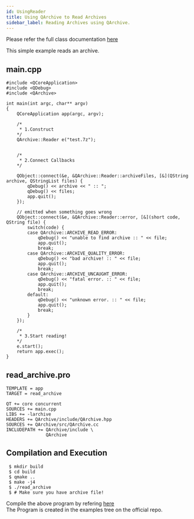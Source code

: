 ```yaml
---
id: UsingReader
title: Using QArchive to Read Archives
sidebar_label: Reading Archives using QArchive.
---
```


Please refer the full class documentation [here](QArchiveReader.md)

This simple example reads an archive. 

## main.cpp

```
#include <QCoreApplication>
#include <QDebug>
#include <QArchive>

int main(int argc, char** argv)
{
    QCoreApplication app(argc, argv);

    /*
     * 1.Construct
    */
    QArchive::Reader e("test.7z");


    /*
     * 2.Connect Callbacks
    */

    QObject::connect(&e, &QArchive::Reader::archiveFiles, [&](QString archive, QStringList files) {
        qDebug() << archive << " :: ";
        qDebug() << files;
        app.quit();
    });

    // emitted when something goes wrong
    QObject::connect(&e, &QArchive::Reader::error, [&](short code, QString file) {
        switch(code) {
        case QArchive::ARCHIVE_READ_ERROR:
            qDebug() << "unable to find archive :: " << file;
            app.quit();
            break;
        case QArchive::ARCHIVE_QUALITY_ERROR:
            qDebug() << "bad archive! :: " << file;
            app.quit();
            break;
        case QArchive::ARCHIVE_UNCAUGHT_ERROR:
            qDebug() << "fatal error. :: " << file;
            app.quit();
            break;
        default:
            qDebug() << "unknown error. :: " << file;
            app.quit();
            break;
        }
    });

    /*
     * 3.Start reading!
    */
    e.start();
    return app.exec();
}
```

## read_archive.pro

```
TEMPLATE = app
TARGET = read_archive

QT += core concurrent
SOURCES += main.cpp
LIBS += -larchive
HEADERS += QArchive/include/QArchive.hpp
SOURCES += QArchive/src/QArchive.cc
INCLUDEPATH += QArchive/include \
               QArchive
```

## Compilation and Execution

```
 $ mkdir build
 $ cd build
 $ qmake ..
 $ make -j4
 $ ./read_archive
 $ # Make sure you have archive file!
```

Compile the above program by refering [here](AddingToYourQtProject.md)   
The Program is created in the examples tree on the official repo.

